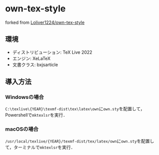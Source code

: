 # own-tex-style

forked from [Loliver1224/own-tex-style](https://github.com/Loliver1224/own-tex-style)

## 環境

- ディストリビューション: TeX Live 2022
- エンジン: XeLaTeX
- 文書クラス: bxjsarticle

## 導入方法
### Windowsの場合
`C:\texlive\{YEAR}\texmf-dist\tex\latex\own`に`own.sty`を配置して，Powershellで`mktexlsr`を実行．

### macOSの場合
`/usr/local/texlive/{YEAR}/texmf-dist/tex/latex/own`に`own.sty`を配置して，ターミナルで`mktexlsr`を実行．